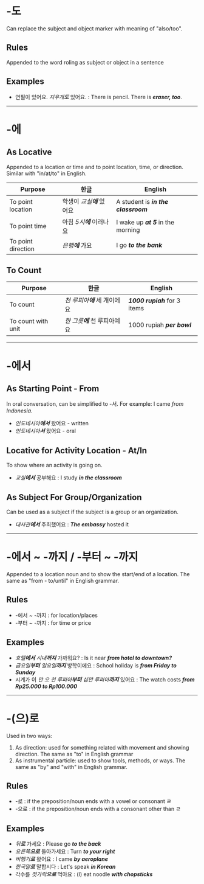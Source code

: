 # -도
Can replace the subject and object marker with meaning of "also/too".

## Rules
Appended to the word roling as subject or object in a sentence

## Examples
- 연필이 있어요. _지우개**도**_ 있어요. : There is pencil. There is _**eraser, too**_.

---
# -에

## As Locative
Appended to a location or time and to point location, time, or direction. Similar with "in/at/to" in English.

| Purpose | 한글 | English |
| --- | --- | --- |
| To point location | 학생이 _교실**에**_ 있어요 | A student is _**in the classroom**_ |
| To point time | 아침 _5시**에**_ 이러나요 | I wake up _**at 5**_ in the morning |
| To point direction | _은행**에**_ 가요 | I go _**to the bank**_ |

## To Count

| Purpose | 한글 | English |
| --- | --- | --- |
| To count | _천 루피아**에**_ 세 개이에요 | _**1000 rupiah**_ for 3 items |
| To count with unit | _한 그릇**에**_ 천 루피아예요 | 1000 rupiah _**per bowl**_ |

---

# -에서

## As Starting Point - From
In oral conversation, can be simplified to -서. For example: I came *from Indonesia*.
- _인도네시아**에서**_ 왔어요 - written
- _인도네시아**서**_ 왔어요 - oral

## Locative for Activity Location - At/In
To show where an activity is going on.
- _교실**에서**_ 공부해요 : I study _**in the classroom**_

## As Subject For Group/Organization
Can be used as a subject if the subject is a group or an organization.
- _대사관**에서**_ 주최했어요 : _**The embassy**_ hosted it

---

# -에서 ~ -까지 / -부터 ~ -까지
Appended to a location noun and to show the start/end of a location. The same as "from - to/until" in English grammar.

## Rules
- -에서 ~ -까지 : for location/places
- -부터 ~ -까지 : for time or price

## Examples
- _호텔**에서** 시내**까지**_ 가까워요? : Is it near _**from hotel to downtown?**_
- _금요일**부터** 일요일**까지**_ 방학이에요 : School holiday is _**from Friday to Sunday**_
- 시계가 이 _만 오 천 루피아**부터** 십만 루피아**까지**_ 있어요 : The watch costs _**from Rp25.000 to Rp100.000**_

---

# -(으)로
Used in two ways:
1. As direction: used for something related with movement and showing direction. The same as "to" in English grammar
2. As instrumental particle: used to show tools, methods, or ways. The same as "by" and "with" in English grammar.

## Rules
- -로 : if the preposition/noun ends with a vowel or consonant ㄹ
- -으로 : if the preposition/noun ends with a consonant other than ㄹ

## Examples
- _뒤**로**_ 가세요 : Please go _**to the back**_
- _오른쪽**으로**_ 돌아가세요 : Turn _**to your right**_
- _비행기**로**_ 왔어요 : I came _**by aeroplane**_
- _한국말**로**_ 말합시다 : Let's speak _**in Korean**_
- 각수를 _젓가락**으로**_ 먹아요 : (I) eat noodle _**with chopsticks**_

